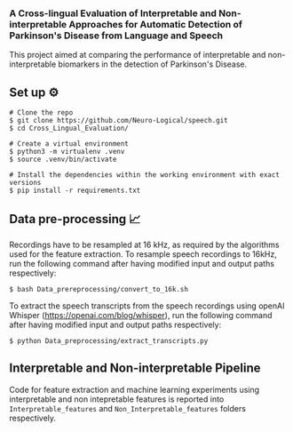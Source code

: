 ### A Cross-lingual Evaluation of Interpretable and Non-interpretable Approaches for Automatic Detection of Parkinson's Disease from Language and Speech


This project aimed at comparing the performance of interpretable and non-interpretable biomarkers in the detection of Parkinson's Disease.

## Set up  ⚙️ 

```
# Clone the repo
$ git clone https://github.com/Neuro-Logical/speech.git
$ cd Cross_Lingual_Evaluation/

# Create a virtual environment
$ python3 -m virtualenv .venv
$ source .venv/bin/activate

# Install the dependencies within the working environment with exact versions
$ pip install -r requirements.txt
```
## Data pre-processing 📈

Recordings have to be resampled at 16 kHz, as required by the algorithms used for the feature extraction. To resample speech recordings to 16kHz, run the following command after having modified input and output paths respectively: 
  
  ```
  $ bash Data_prereprocessing/convert_to_16k.sh 
  ```

To extract the speech transcripts from the speech recordings using openAI Whisper (https://openai.com/blog/whisper), run the following command after having modified input and output paths respectively:

   ```
   $ python Data_preprocessing/extract_transcripts.py
   ```

## Interpretable and Non-interpretable Pipeline

Code for feature extraction and machine learning experiments using interpretable and non intepretable features is reported into  ```Interpretable_features``` and ```Non_Interpretable_features``` folders respectively.
